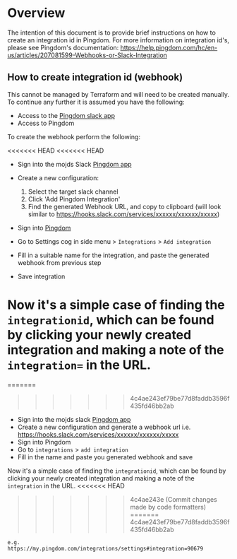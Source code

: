 # Overview

The intention of this document is to provide brief instructions on how to create an integration id in Pingdom. For more information on integration id's, please see Pingdom's documentation: https://help.pingdom.com/hc/en-us/articles/207081599-Webhooks-or-Slack-Integration

## How to create integration id (webhook)

This cannot be managed by Terraform and will need to be created manually. To continue any further it is assumed you have the following:

- Access to the [Pingdom slack app](https://slack.com/apps/A0F814AV7-pingdom?next_id=0)
- Access to Pingdom

To create the webhook perform the following:

<<<<<<< HEAD
<<<<<<< HEAD
- Sign into the mojds Slack [Pingdom app](https://mojdt.slack.com/apps/new/A0F814AV7-pingdom)
- Create a new configuration:

  1. Select the target slack channel
  2. Click 'Add Pingdom Integration'
  3. Find the generated Webhook URL, and copy to clipboard (will look similar to https://hooks.slack.com/services/xxxxxx/xxxxxx/xxxxx)

- Sign into [Pingdom](https://my.pingdom.com/app)
- Go to Settings cog in side menu > `Integrations` > `Add integration`
- Fill in a suitable name for the integration, and paste the generated webhook from previous step
- Save integration

Now it's a simple case of finding the `integrationid`, which can be found by clicking your newly created integration and making a note of the `integration=` in the URL.
=======
=======
>>>>>>> 4c4ae243ef79be77d8faddb3596f435fd46bb2ab
- Sign into the mojds slack [Pingdom app](https://slack.com/apps/A0F814AV7-pingdom?next_id=0)
- Create a new configuration and generate a webhook url i.e. https://hooks.slack.com/services/xxxxxx/xxxxxx/xxxxx
- Sign into Pingdom
- Go to `integrations` > `add integration`
- Fill in the name and paste you generated webhook and save

Now it's a simple case of finding the `integrationid`, which can be found by clicking your newly created integration and making a note of the `integration` in the URL.
<<<<<<< HEAD
>>>>>>> 4c4ae243e (Commit changes made by code formatters)
=======
>>>>>>> 4c4ae243ef79be77d8faddb3596f435fd46bb2ab

```
e.g.
https://my.pingdom.com/integrations/settings#integration=90679
```

